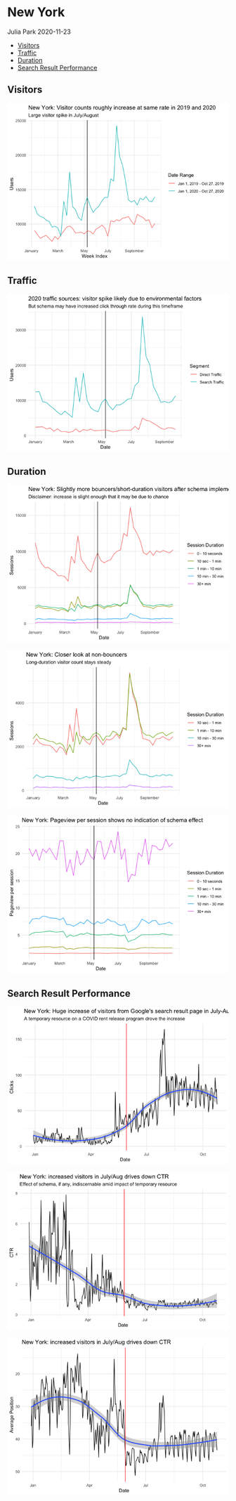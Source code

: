 New York
================
Julia Park
2020-11-23

  - [Visitors](#visitors)
  - [Traffic](#traffic)
  - [Duration](#duration)
  - [Search Result Performance](#search-result-performance)

## Visitors

![](New_York_files/figure-gfm/unnamed-chunk-3-1.png)<!-- -->

## Traffic

![](New_York_files/figure-gfm/unnamed-chunk-4-1.png)<!-- -->

## Duration

![](New_York_files/figure-gfm/unnamed-chunk-6-1.png)<!-- -->

![](New_York_files/figure-gfm/unnamed-chunk-7-1.png)<!-- -->

![](New_York_files/figure-gfm/unnamed-chunk-8-1.png)<!-- -->

## Search Result Performance

![](New_York_files/figure-gfm/unnamed-chunk-9-1.png)<!-- -->

![](New_York_files/figure-gfm/unnamed-chunk-10-1.png)<!-- -->

![](New_York_files/figure-gfm/unnamed-chunk-11-1.png)<!-- -->

